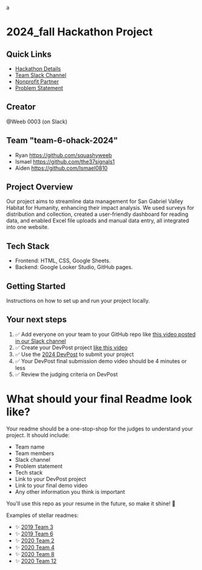 a
# 2024_fall Hackathon Project

## Quick Links
- [Hackathon Details](https://www.ohack.dev/hack/2024_fall)
- [Team Slack Channel](https://opportunity-hack.slack.com/app_redirect?channel=team-6-ohack-2024)
- [Nonprofit Partner](https://ohack.dev/nonprofit/FUSQQIaQF70ocwcatH9T)
- [Problem Statement](https://ohack.dev/project/pcDVx7FAHQvZSViHbgS7)

## Creator
@Weeb 0003 (on Slack)

## Team "team-6-ohack-2024"
- Ryan https://github.com/squashyweeb
- Ismael https://github.com/the37signals1
- Aiden https://github.com/Ismael0810


## Project Overview
Our project aims to streamline data management for San Gabriel Valley Habitat for Humanity, enhancing their impact analysis. We used surveys for distribution and collection, created a user-friendly dashboard for reading data, and enabled Excel file uploads and manual data entry, all integrated into one website.


## Tech Stack
- Frontend: HTML, CSS, Google Sheets.
- Backend: Google Looker Studio, GitHub pages.



## Getting Started
Instructions on how to set up and run your project locally.



## Your next steps
1. ✅ Add everyone on your team to your GitHub repo like [this video posted in our Slack channel](https://opportunity-hack.slack.com/archives/C1Q6YHXQU/p1605657678139600)
2. ✅ Create your DevPost project [like this video](https://youtu.be/vCa7QFFthfU?si=bzMQ91d8j3ZkOD03)
3. ✅ Use the [2024 DevPost](https://opportunity-hack-2024-arizona.devpost.com) to submit your project
4. ✅ Your DevPost final submission demo video should be 4 minutes or less
5. ✅ Review the judging criteria on DevPost

# What should your final Readme look like?
Your readme should be a one-stop-shop for the judges to understand your project. It should include:
- Team name
- Team members
- Slack channel
- Problem statement
- Tech stack
- Link to your DevPost project
- Link to your final demo video
- Any other information you think is important

You'll use this repo as your resume in the future, so make it shine! 🌟

Examples of stellar readmes:
- ✨ [2019 Team 3](https://github.com/2019-Arizona-Opportunity-Hack/Team-3)
- ✨ [2019 Team 6](https://github.com/2019-Arizona-Opportunity-Hack/Team-6)
- ✨ [2020 Team 2](https://github.com/2020-opportunity-hack/Team-02)
- ✨ [2020 Team 4](https://github.com/2020-opportunity-hack/Team-04)
- ✨ [2020 Team 8](https://github.com/2020-opportunity-hack/Team-08)
- ✨ [2020 Team 12](https://github.com/2020-opportunity-hack/Team-12)
